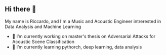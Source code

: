 ## Hi there 👋

My name is Riccardo, and I'm a Music and Acoustic Engineer intrerested in Data Analysis and Machine Learning

- 🔭 I’m currently working on master's thesis on Adversarial Attacks for Acoustic Scene Classification
- 🌱 I’m currently learning pythorch, deep learning, data analysis

<!--
**rickykubler/rickykubler** is a ✨ _special_ ✨ repository because its `README.md` (this file) appears on your GitHub profile.

Here are some ideas to get you started:

- 🔭 I’m currently working on ...
- 🌱 I’m currently learning ...
- 👯 I’m looking to collaborate on ...
- 🤔 I’m looking for help with ...
- 💬 Ask me about ...
- 📫 How to reach me: ...
- 😄 Pronouns: ...
- ⚡ Fun fact: ...
-->

